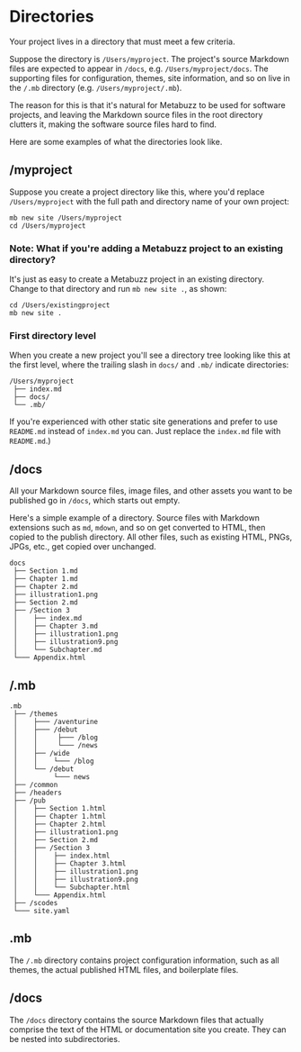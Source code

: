# Directories

Your project lives in a directory that must meet a few
criteria. 

Suppose the directory is `/Users/myproject`. The project's source 
Markdown files are expected to appear in `/docs`,
e.g. `/Users/myproject/docs`. The supporting files
for configuration, themes, site information, and so
on live in the `/.mb` directory (e.g. `/Users/myproject/.mb`). 

The reason for this is that it's natural for Metabuzz to be used
for software projects, and leaving the Markdown source files
in the root directory clutters it, making the software
source files hard to find.

Here are some examples of what the directories look like.

## /myproject

Suppose you create a project directory like this, where you'd
replace `/Users/myproject` with the full path and directory
name of your own project:

```
mb new site /Users/myproject
cd /Users/myproject
```
### Note: What if you're adding a Metabuzz project to an existing directory?

It's just as easy to create a Metabuzz project in an existing directory.
Change to that directory and run `mb new site .`, as shown:

```
cd /Users/existingproject
mb new site .
```

### First directory level

When you create a new project you'll see a directory tree 
looking like this at the first level, 
where the trailing slash in `docs/` and `.mb/` indicate directories:


```
/Users/myproject
 ├── index.md
 ├── docs/
 └── .mb/
```

If you're experienced with other static site generations 
and prefer to use `README.md` instead of `index.md` you can. Just replace
the `index.md` file with `README.md`.)

## /docs 

All your Markdown source files, image files, and other assets you want
to be published go in `/docs`, which starts out empty.

Here's a simple example of a directory. Source files with Markdown
extensions such as `md`, `mdown`, and so on get converted to HTML, 
then copied to the publish directory. All other files, such as
existing HTML, PNGs, JPGs, etc., get copied over unchanged.

```
docs
 ├── Section 1.md
 ├── Chapter 1.md
 ├── Chapter 2.md
 ├── illustration1.png
 ├── Section 2.md
 ├── /Section 3
 │    ├── index.md
 │    ├── Chapter 3.md
 │    ├── illustration1.png
 │    ├── illustration9.png
 │    └── Subchapter.md
 └─── Appendix.html
```

## /.mb

```
.mb
 ├── /themes
 │    ├─── /aventurine
 │    ├─── /debut 
 │    │     ├─── /blog
 │    │     └─── /news
 │    ├── /wide
 │    │    └─── /blog
 │    └── /debut 
 │         └─── news
 ├── /common
 ├── /headers
 ├── /pub
 │    ├── Section 1.html
 │    ├── Chapter 1.html
 │    ├── Chapter 2.html
 │    ├── illustration1.png
 │    ├── Section 2.md
 │    ├── /Section 3
 │    │    ├── index.html
 │    │    ├── Chapter 3.html
 │    │    ├── illustration1.png
 │    │    ├── illustration9.png
 │    │    └── Subchapter.html
 │    └─── Appendix.html
 ├── /scodes
 └─── site.yaml

```
## .mb

The `/.mb` directory contains project configuration information,
such as all themes, the actual published HTML files, and boilerplate
files. 

## /docs

The `/docs` directory contains the source Markdown files that
actually comprise the text of the HTML or documentation site you create. 
They can be nested into subdirectories.


